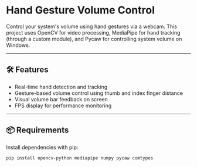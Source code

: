 # Hand Gesture Volume Control

Control your system's volume using hand gestures via a webcam. This project uses OpenCV for video processing, MediaPipe for hand tracking (through a custom module), and Pycaw for controlling system volume on Windows.

---

## 🛠️ Features

- Real-time hand detection and tracking
- Gesture-based volume control using thumb and index finger distance
- Visual volume bar feedback on screen
- FPS display for performance monitoring

---

## 📦 Requirements

Install dependencies with pip:

```bash
pip install opencv-python mediapipe numpy pycaw comtypes
